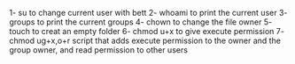 1- su to change current user with bett
2- whoami to print the current user
3- groups to print the current groups
4- chown to change the file owner 
5- touch to creat an empty folder
6- chmod u+x to give execute permission
7- chmod ug+x,o+r script that adds execute permission to the owner and the group owner, and read permission to other users 
